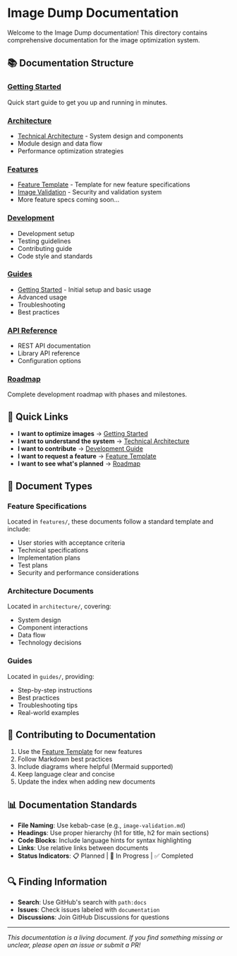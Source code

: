 # Image Dump Documentation

Welcome to the Image Dump documentation! This directory contains comprehensive documentation for the image optimization system.

## 📚 Documentation Structure

### [Getting Started](guides/getting-started.md)
Quick start guide to get you up and running in minutes.

### [Architecture](architecture/)
- [Technical Architecture](architecture/technical-architecture.md) - System design and components
- Module design and data flow
- Performance optimization strategies

### [Features](features/)
- [Feature Template](features/FEATURE_TEMPLATE.md) - Template for new feature specifications
- [Image Validation](features/image-validation.md) - Security and validation system
- More feature specs coming soon...

### [Development](development/)
- Development setup
- Testing guidelines
- Contributing guide
- Code style and standards

### [Guides](guides/)
- [Getting Started](guides/getting-started.md) - Initial setup and basic usage
- Advanced usage
- Troubleshooting
- Best practices

### [API Reference](api/)
- REST API documentation
- Library API reference
- Configuration options

### [Roadmap](ROADMAP.md)
Complete development roadmap with phases and milestones.

## 🎯 Quick Links

- **I want to optimize images** → [Getting Started](guides/getting-started.md)
- **I want to understand the system** → [Technical Architecture](architecture/technical-architecture.md)
- **I want to contribute** → [Development Guide](development/contributing.md)
- **I want to request a feature** → [Feature Template](features/FEATURE_TEMPLATE.md)
- **I want to see what's planned** → [Roadmap](ROADMAP.md)

## 📖 Document Types

### Feature Specifications
Located in `features/`, these documents follow a standard template and include:
- User stories with acceptance criteria
- Technical specifications
- Implementation plans
- Test plans
- Security and performance considerations

### Architecture Documents
Located in `architecture/`, covering:
- System design
- Component interactions
- Data flow
- Technology decisions

### Guides
Located in `guides/`, providing:
- Step-by-step instructions
- Best practices
- Troubleshooting tips
- Real-world examples

## 🤝 Contributing to Documentation

1. Use the [Feature Template](features/FEATURE_TEMPLATE.md) for new features
2. Follow Markdown best practices
3. Include diagrams where helpful (Mermaid supported)
4. Keep language clear and concise
5. Update the index when adding new documents

## 📊 Documentation Standards

- **File Naming**: Use kebab-case (e.g., `image-validation.md`)
- **Headings**: Use proper hierarchy (h1 for title, h2 for main sections)
- **Code Blocks**: Include language hints for syntax highlighting
- **Links**: Use relative links between documents
- **Status Indicators**: 📋 Planned | 🚧 In Progress | ✅ Completed

## 🔍 Finding Information

- **Search**: Use GitHub's search with `path:docs`
- **Issues**: Check issues labeled with `documentation`
- **Discussions**: Join GitHub Discussions for questions

---

*This documentation is a living document. If you find something missing or unclear, please open an issue or submit a PR!*